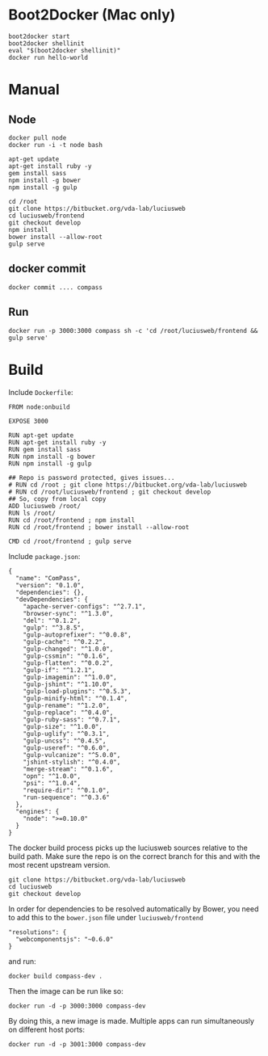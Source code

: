 
# Boot2Docker (Mac only)

    boot2docker start
    boot2docker shellinit
    eval "$(boot2docker shellinit)"
    docker run hello-world

# Manual

## Node

    docker pull node
    docker run -i -t node bash

    apt-get update
    apt-get install ruby -y
    gem install sass
    npm install -g bower
    npm install -g gulp

    cd /root
    git clone https://bitbucket.org/vda-lab/luciusweb
    cd luciusweb/frontend
    git checkout develop
    npm install
    bower install --allow-root
    gulp serve

## docker commit

    docker commit .... compass

## Run

    docker run -p 3000:3000 compass sh -c 'cd /root/luciusweb/frontend && gulp serve'


# Build

Include `Dockerfile`:

```
FROM node:onbuild

EXPOSE 3000

RUN apt-get update
RUN apt-get install ruby -y
RUN gem install sass
RUN npm install -g bower
RUN npm install -g gulp

## Repo is password protected, gives issues...
# RUN cd /root ; git clone https://bitbucket.org/vda-lab/luciusweb
# RUN cd /root/luciusweb/frontend ; git checkout develop
## So, copy from local copy
ADD luciusweb /root/
RUN ls /root/
RUN cd /root/frontend ; npm install
RUN cd /root/frontend ; bower install --allow-root

CMD cd /root/frontend ; gulp serve
```

Include `package.json`:

```
{
  "name": "ComPass",
  "version": "0.1.0",
  "dependencies": {},
  "devDependencies": {
    "apache-server-configs": "^2.7.1",
    "browser-sync": "^1.3.0",
    "del": "^0.1.2",
    "gulp": "^3.8.5",
    "gulp-autoprefixer": "^0.0.8",
    "gulp-cache": "^0.2.2",
    "gulp-changed": "^1.0.0",
    "gulp-cssmin": "^0.1.6",
    "gulp-flatten": "^0.0.2",
    "gulp-if": "^1.2.1",
    "gulp-imagemin": "^1.0.0",
    "gulp-jshint": "^1.10.0",
    "gulp-load-plugins": "^0.5.3",
    "gulp-minify-html": "^0.1.4",
    "gulp-rename": "^1.2.0",
    "gulp-replace": "^0.4.0",
    "gulp-ruby-sass": "^0.7.1",
    "gulp-size": "^1.0.0",
    "gulp-uglify": "^0.3.1",
    "gulp-uncss": "^0.4.5",
    "gulp-useref": "^0.6.0",
    "gulp-vulcanize": "^5.0.0",
    "jshint-stylish": "^0.4.0",
    "merge-stream": "^0.1.6",
    "opn": "^1.0.0",
    "psi": "^1.0.4",
    "require-dir": "^0.1.0",
    "run-sequence": "^0.3.6"
  },
  "engines": {
    "node": ">=0.10.0"
  }
}
```

The docker build process picks up the luciusweb sources relative to the build path. Make sure the repo is on the correct branch for this and with the most recent upstream version.

    git clone https://bitbucket.org/vda-lab/luciusweb
    cd luciusweb
    git checkout develop

In order for dependencies to be resolved automatically by Bower, you need to add this to the `bower.json` file under `luciusweb/frontend`

    "resolutions": {
      "webcomponentsjs": "~0.6.0"
    }


and run:

    docker build compass-dev .


Then the image can be run like so:

    docker run -d -p 3000:3000 compass-dev

By doing this, a new image is made. Multiple apps can run simultaneously on different host ports:

    docker run -d -p 3001:3000 compass-dev










